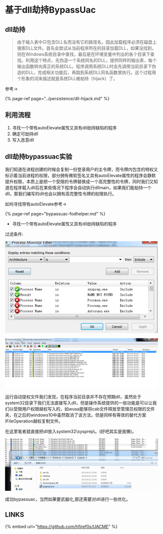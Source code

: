 # 基于dll劫持BypassUac

## dll劫持

> 由于输入表中只包含DLL名而没有它的路径名，因此加载程序必须在磁盘上搜索DLL文件。首先会尝试从当前程序所在的目录加载DLL，如果没找到，则在Windows系统目录中查找，最后是在环境变量中列出的各个目录下查找。利用这个特点，先伪造一个系统同名的DLL，提供同样的输出表，每个输出函数转向真正的系统DLL。程序调用系统DLL时会先调用当前目录下伪造的DLL，完成相关功能后，再跳到系统DLL同名函数里执行。这个过程用个形象的词来描述就是系统DLL被劫持（hijack）了。

参考-&gt;

{% page-ref page="../persistence/dll-hijack.md" %}

## 利用流程

1. 寻找一个带有autoElevate属性又具有dll劫持缺陷的程序
2. 确定可劫持dll
3. 写入恶意dll

## dll劫持bypassuac实验

我们知道在进程创建的时候会复制一份登录用户的主令牌，而令牌内包含的特权又标识着当前进程的权限，部分拥有微软签名又具有autoElevate属性的程序会静默提升权限，本质上是把一个受限的令牌替换成一个高完整性的令牌，同时我们又知道在程序载入dll后在某些情况下程序会自动执行dllmain，如果我们能劫持一个dll，那我们编写的dll也会以拥有高完整性令牌的权限执行。

如何寻找带有autoElevate参考-&gt;

{% page-ref page="bypassuac-fodhelper.md" %}

* 寻找一个带有autoElevate属性又具有dll劫持缺陷的程序

过滤条件:

![](../.gitbook/assets/image%20%2858%29.png)

![](../.gitbook/assets/image%20%2818%29.png)

运行自动提权文件我们发现，在程序当前目录并不存在预期dll，虽然处于system32目录下我们无法直接写入dll，但是操作系统提供的一些功能是可以让我们以受限用户权限越权写入的，如wusa能够将cab文件释放至管理员权限的文件夹，在之后的windows10中虽然取消了该方法，但是同样有等效的替代方案IFileOperation越权复制文件。

在这里笔者就直接把dll放入system32\sysprep\。\(好吧其实是我懒\)。

![](../.gitbook/assets/image%20%2829%29.png)

成功bypassuac，当然如果要武器化,那还需要对dll进行一些优化。

## LINKS

{% embed url="https://github.com/hfiref0x/UACME" %}



